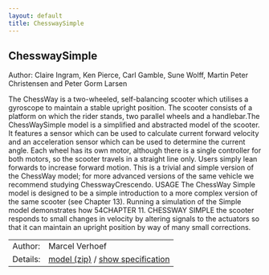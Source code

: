 ```yaml
---
layout: default
title: ChesswaySimple
---
```


## ChesswaySimple
Author: Claire Ingram, Ken Pierce, Carl Gamble,
Sune Wolff, Martin Peter Christensen and Peter Gorm Larsen


The ChessWay is a two-wheeled, self-balancing scooter which utilises a gyroscope to maintain a
stable upright position. The scooter consists of a platform on which the rider stands, two parallel
wheels and a handlebar.The ChessWaySimple model is a simplified and abstracted model of the scooter. It features a
sensor which can be used to calculate current forward velocity and an acceleration sensor which
can be used to determine the current angle. Each wheel has its own motor, although there is a
single controller for both motors, so the scooter travels in a straight line only.
Users simply lean forwards to increase forward motion. This is a trivial and simple version of the ChessWay model; for more advanced versions of the same vehicle we recommend
studying ChesswayCrescendo.
USAGE
The ChessWay Simple model is designed to be a simple introduction to a more complex version of
the same scooter (see Chapter 13). Running a simulation of the Simple model demonstrates how
54CHAPTER 11. CHESSWAY SIMPLE
the scooter responds to small changes in velocity by altering signals to the actuators so that it can
maintain an upright position by way of many small corrections.


| | |
|------|-------|
|Author:|Marcel Verhoef|
|Details:|[model (zip)](ChesswaySimple/ChesswaySimple.zip)  / [show specification](ChesswaySimple/index.html)|

